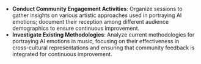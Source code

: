 - **Conduct Community Engagement Activities**: Organize sessions to gather insights on various artistic approaches used in portraying AI emotions; document their reception among different audience demographics to ensure continuous improvement.
- **Investigate Existing Methodologies**: Analyze current methodologies for portraying AI emotions in music, focusing on their effectiveness in cross-cultural representations and ensuring that community feedback is integrated for continuous improvement.